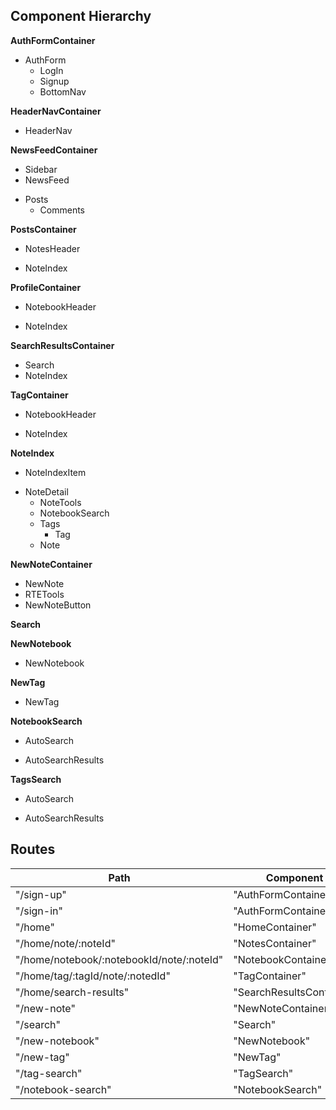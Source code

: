 ## Component Hierarchy

**AuthFormContainer**
 - AuthForm
    + LogIn
    + Signup
    + BottomNav

**HeaderNavContainer**
  - HeaderNav

**NewsFeedContainer**
 - Sidebar
 - NewsFeed
  + Posts
    + Comments

**PostsContainer**
 - NotesHeader
  * NoteIndex

**ProfileContainer**
 - NotebookHeader
  + NoteIndex

**SearchResultsContainer**
 - Search
 - NoteIndex

**TagContainer**
 - NotebookHeader
  + NoteIndex

**NoteIndex**
 - NoteIndexItem
  + NoteDetail
    + NoteTools
    - NotebookSearch
    - Tags
      - Tag
    * Note

**NewNoteContainer**
 - NewNote
  - RTETools
  - NewNoteButton

**Search**

**NewNotebook**
 - NewNotebook

**NewTag**
 - NewTag

**NotebookSearch**
 + AutoSearch
 * AutoSearchResults

**TagsSearch**
 + AutoSearch
 * AutoSearchResults

## Routes

|Path   | Component   |
|-------|-------------|
| "/sign-up" | "AuthFormContainer" |
| "/sign-in" | "AuthFormContainer" |
| "/home" | "HomeContainer" |
| "/home/note/:noteId" | "NotesContainer" |
| "/home/notebook/:notebookId/note/:noteId" | "NotebookContainer" |
| "/home/tag/:tagId/note/:notedId" | "TagContainer" |
| "/home/search-results" | "SearchResultsContainer"
| "/new-note" | "NewNoteContainer" |
| "/search" | "Search" |
| "/new-notebook" | "NewNotebook" |
| "/new-tag" | "NewTag" |
| "/tag-search" | "TagSearch" |
| "/notebook-search" | "NotebookSearch" |

